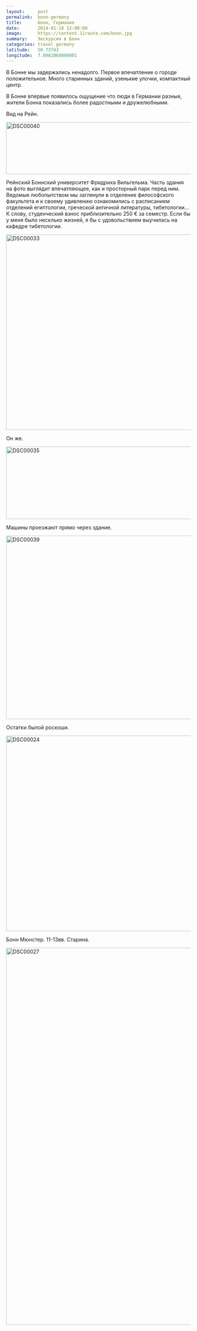 ```yaml
---
layout:     post
permalink:  bonn-germany
title:      Бонн, Германия
date:       2014-01-18 12:00:00
image:      https://content.11route.com/bonn.jpg
summary:    Экскурсия в Бонн
categories: travel germany
latitude:   50.73743
longitude:  7.0982068000001
---
```


В Бонне мы задержались ненадолго. Первое впечатление о городе положительное. Много старинных зданий, узенькие улочки, компактный центр.

В Бонне впервые появилось ощущение что люди в Германии разные, жители Бонна показались более радостными и дружелюбными.

Вид на Рейн.

<a title="Панорама на Рейне" href="https://www.flickr.com/photos/118782975@N05/12817352623/"><img alt="DSC00040" src="https://c2.staticflickr.com/4/3688/12817352623_54e3b16165_c.jpg" width="800" height="141" /></a>

Рейнский Боннский университет Фридриха Вильгельма. Часть здания на фото выглядит впечатляющее, как и просторный парк перед ним. Ведомые любопытством мы заглянули в отделение философского факультета и к своему удивлению ознакомились с расписанием отделений египтологии, греческой античной литературы, тибетологии... К слову, студенческий взнос приблизительно 250 € за семестр. Если бы у меня было несклько жизней, я бы с удовольствием выучилась на кафедре тибетологии.

<a title="Боннский университет" href="https://www.flickr.com/photos/118782975@N05/12817409703/"><img alt="DSC00033" src="https://c2.staticflickr.com/6/5521/12817409703_a23ff2b636_c.jpg" width="800" height="531" /></a>

Он же.

<a title="Боннский университет" href="https://www.flickr.com/photos/118782975@N05/12794609654/"><img alt="DSC00035" src="https://farm4.staticflickr.com/3804/12794609654_b384216919_c.jpg" width="800" height="197" /></a>

Машины проезжают прямо через здание.

<a title="Боннский университет" href="https://www.flickr.com/photos/118782975@N05/12817709184/"><img alt="DSC00039" src="https://farm8.staticflickr.com/7405/12817709184_9b31e40585_c.jpg" width="800" height="498" /></a>

Остатки былой роскоши.

<a title="Крепость" href="https://www.flickr.com/photos/118782975@N05/12817679974/"><img alt="DSC00024" src="https://c2.staticflickr.com/8/7293/12817679974_65b20193db_c.jpg" width="800" height="531" /></a>

Бонн Мюнстер. 11-13вв. Старина.

<a title="Церковь" href="https://www.flickr.com/photos/118782975@N05/12794189875/"><img alt="DSC00027" src="https://c2.staticflickr.com/4/3718/12794189875_83ec263d79_b.jpg" width="823" height="1024" /></a>
